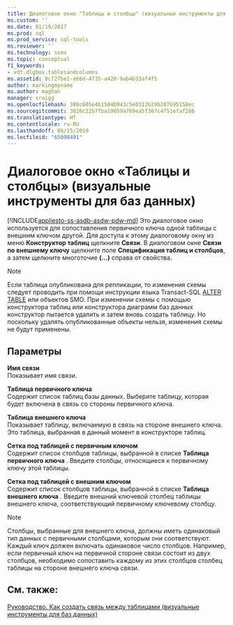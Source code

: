 ```yaml
---
title: Диалоговое окно "Таблицы и столбцы" (визуальные инструменты для баз данных) | Документация Майкрософт
ms.custom: ''
ms.date: 01/19/2017
ms.prod: sql
ms.prod_service: sql-tools
ms.reviewer: ''
ms.technology: ssms
ms.topic: conceptual
f1_keywords:
- vdt.dlgbox.tablesandcolumns
ms.assetid: 8cf27be1-e66d-4735-a428-9ab4b33af4f5
author: markingmyname
ms.author: maghan
manager: craigg
ms.openlocfilehash: 380c605e4b1504b943c5e0312b29b287b95158ec
ms.sourcegitcommit: 3026c22b7fba19059a769ea5f367c4f51efaf286
ms.translationtype: HT
ms.contentlocale: ru-RU
ms.lasthandoff: 06/15/2019
ms.locfileid: "65098491"
---
```

# <a name="tables-and-columns-dialog-box-visual-database-tools"></a>Диалоговое окно «Таблицы и столбцы» (визуальные инструменты для баз данных)
[!INCLUDE[appliesto-ss-asdb-asdw-pdw-md](../../includes/appliesto-ss-asdb-asdw-pdw-md.md)]
Это диалоговое окно используется для сопоставления первичного ключа одной таблицы с внешним ключом другой. Для доступа к этому диалоговому окну из меню **Конструктор таблиц** щелкните **Связи**. В диалоговом окне **Связи по внешнему ключу** щелкните поле **Спецификация таблиц и столбцов**, а затем щелкните многоточие **(…)** справа от свойства.  
  
> [!NOTE]  
> Если таблица опубликована для репликации, то изменения схемы следует проводить при помощи инструкции языка Transact-SQL [ALTER TABLE](../../t-sql/statements/alter-table-transact-sql.md) или объектов SMO. При изменении схемы с помощью конструктора таблиц или конструктора диаграмм баз данных конструктор пытается удалить и затем вновь создать таблицу. Но поскольку удалять опубликованные объекты нельзя, изменения схемы не будут применены.  
  
## <a name="options"></a>Параметры  
**Имя связи**  
Показывает имя связи.  
  
**Таблица первичного ключа**  
Содержит список таблиц базы данных. Выберите таблицу, которая будет включена в связь со стороны первичного ключа.  
  
**Таблица внешнего ключа**  
Показывает таблицу, включаемую в связь на стороне внешнего ключа. Это таблица, выбранная в данный момент в конструкторе таблиц.  
  
**Сетка под таблицей с первичным ключом**  
Содержит список столбцов таблицы, выбранной в списке **Таблица первичного ключа** . Введите столбцы, относящиеся к первичному ключу этой таблицы.  
  
**Сетка под таблицей с внешним ключом**  
Содержит список столбцов таблицы, выбранной в списке **Таблица внешнего ключа** . Введите внешний ключевой столбец таблицы внешнего ключа, соответствующий первичному ключевому столбцу.  
  
> [!NOTE]  
> Столбцы, выбранные для внешнего ключа, должны иметь одинаковый тип данных с первичными столбцами, которым они соответствуют. Каждый ключ должен включать одинаковое число столбцов. Например, если первичный ключ на первичной стороне связи состоит из двух столбцов, необходимо сопоставить каждому из этих столбцов столбец таблицы на стороне внешнего ключа связи.  
  
## <a name="see-also"></a>См. также:  
[Руководство. Как создать связь между таблицами (визуальные инструменты для баз данных)](https://msdn.microsoft.com/867a54b8-5be4-46e6-9702-49ae6dabf67c)  
  

